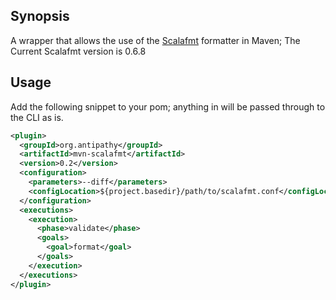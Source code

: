 ## Synopsis

A wrapper that allows the use of the [Scalafmt](https://github.com/olafurpg/scalafmt/) formatter in Maven;
The Current Scalafmt version is 0.6.8

## Usage

Add the following snippet to your pom; anything in <parameters> will be
passed through to the CLI as is.

```xml
<plugin>
  <groupId>org.antipathy</groupId>
  <artifactId>mvn-scalafmt</artifactId>
  <version>0.2</version>
  <configuration>
    <parameters>--diff</parameters>
    <configLocation>${project.basedir}/path/to/scalafmt.conf</configLocation>
  </configuration>
  <executions>
    <execution>
      <phase>validate</phase>
      <goals>
        <goal>format</goal>
      </goals>
    </execution>
  </executions>
</plugin>
```
